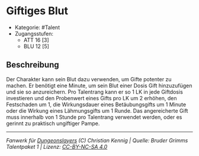 <!---
Dies ist ein Fanwerk für DUNGEONSLAYERS (C) von Christian Kennig

Quellen:      [Bruder Grimms Talentpaket 1](https://www.f-space.de/ds4/downloads.html)
              [Talentbeschreibungen](https://www.f-space.de/ds4/tools-talentcards.html)
License:      [CC-BY-NC-SA 4.0](https://creativecommons.org/licenses/by-nc-sa/4.0/deed.de)
Richtlinien:  [Fanwerkrichtlinien](https://www.dungeonslayers.net/fanwerk-richtlinien/)
Autor:        Zauberlehrling
-->

  
# Giftiges Blut  
- Kategorie: #Talent  
- Zugangsstufen:  
  - ATT 16 [3]  
  - BLU 12 [5]  

## Beschreibung  
Der Charakter kann sein Blut dazu verwenden, um Gifte potenter zu machen. Er benötigt eine Minute, um sein Blut einer Dosis Gift hinzuzufügen und sie so anzureichern. Pro Talentrang kann er so 1 LK in jede Giftdosis investieren und den Probenwert eines Gifts pro LK um 2 erhöhen, den Festschaden um 1, die Wirkungsdauer eines Betäubungsgifts um 1 Minute oder die Wirkung eines Lähmungsgifts um 1 Runde. Das angereicherte Gift muss innerhalb von 1 Stunde pro Talentrang verwendet werden, oder es gerinnt zu praktisch ungiftiger Pampe.


___  
*Fanwerk für [Dungeonslayers](https://www.dungeonslayers.net/) (C) Christian Kennig | Quelle: Bruder Grimms Talentpaket 1 | Lizenz: [CC-BY-NC-SA 4.0](https://creativecommons.org/licenses/by-nc-sa/4.0/deed.de)*  